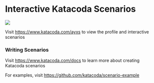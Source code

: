 # Interactive Katacoda Scenarios

[![](http://shields.katacoda.com/katacoda/ayxs/count.svg)](https://www.katacoda.com/ayxs "Get your profile on Katacoda.com")

Visit https://www.katacoda.com/ayxs to view the profile and interactive scenarios

### Writing Scenarios
Visit https://www.katacoda.com/docs to learn more about creating Katacoda scenarios

For examples, visit https://github.com/katacoda/scenario-example
